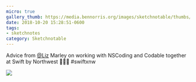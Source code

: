 ```yaml
---
micro: true
gallery_thumb: https://media.bennorris.org/images/sketchnotable/thumbs/swift-by-northwest-2018-sketchnotes-13.jpg
date: 2018-10-20 15:28:51-0600
tags:
- sketchnotes
category: Sketchnotable
---
```


Advice from [@Liz](https://micro.blog/Liz) Marley on working with NSCoding and Codable together at Swift by Northwest 📱✍🏼 #swiftxnw

<img src="https://media.bennorris.org/images/sketchnotable/swift-by-northwest-2018/swift-by-northwest-2018-sketchnotes-13.jpg"  />